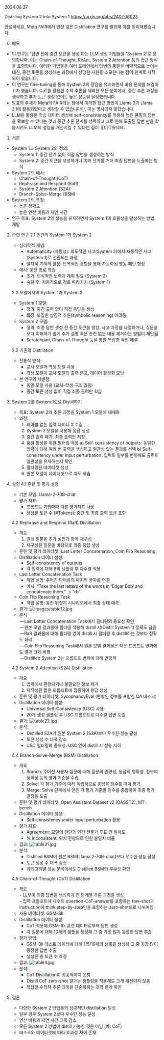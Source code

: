 2024.08.27

Distilling System 2 into System 1
https://arxiv.org/abs/2407.06023

안녕하세요, Meta FAIR에서 인상 깊은 Distillation 연구를 발표해 이를 정리해봤습니다.

0. 메모
- 이 연구는 '답변 전에 중간 토큰을 생성'하는 LLM 생성 기법들을 'System 2'로 정의합니다. 이는 Chain-of-Thought, ReAct, System 2 Attention 등의 접근 방식을 포함합니다. 이러한 기법들은 여러 도메인에서 답변의 품질을 비약적으로 높이는 대신, 중간 토큰을 생성하는 과정에서 상당한 자원을 소모한다는 점이 한계로 지적되어 왔습니다.
- 이 연구는 fine-tuning을 통해 System 2의 장점을 유지하면서 비용 문제를 해결하고자 했습니다. CoT를 활용한 수학 추론을 제외한 모든 분야에서, 중간 추론 과정을 생략하고 추가 토큰 생성 없이도 높은 성능을 달성했습니다.
- 발표의 주체가 Meta의 FAIR라는 점에서 이러한 접근 방법이 Llama 3과 Llama 3.1에 활용되었다고 생각할 수 있습니다만, 이는 명시되지 않았습니다.
- LLM을 활용한 학습 데이터 생성에  self-consistency를 적용해 높은 품질의 답변을 확보할 수 있다는 것과 중간 추론 단계를 생략하고 그로 인해 도출된 답변 만을 학습시켜도 LLM의 성능을 개선시킬 수 있다는 점이 흥미로웠네요.

1. 서론
- System 1과 System 2의 정의:
    - System 1: 중간 단계 없이 직접 답변을 생성하는 방식
    - System 2: 중간 토큰을 생성하거나 여러 단계를 거쳐 최종 답변을 도출하는 방식
- System 2의 예시:
    - Chain-of-Thought (CoT)
    - Rephrase and Respond (RaR)
    - System 2 Attention (S2A)
    - Branch-Solve-Merge (BSM)
- System 2의 특징:
    - 높은 정확도
    - 높은 연산 비용과 지연 시간
- 연구 목표: System 2의 성능을 유지하면서 System 1의 효율성을 달성하는 방법 개발

2. 관련 연구
	2.1 인간의 System 1과 System 2
	- 심리학적 개념:
	    - Automaticity (자동성): 의도적인 사고(System 2)에서 자동적인 사고(System 1)로 전환되는 과정
	    - 절차적 기억의 활용: 반복적인 경험을 통해 자동화된 행동 패턴 형성
	- 예시: 운전 경로 학습
	    - 초기: 의식적인 노력과 계획 필요 (System 2)
	    - 숙달 후: 자동적으로 경로 따라가기 (System 1)

	2.2 모델에서의 System 1과 System 2	
	- System 1 모델:
	    - 정의: 중간 출력 없이 직접 응답을 생성
	    - 특징: 복잡한 상징적 추론(symbolic reasoning) 어려움
	- System 2 모델:
		- 정의: 최종 답안 생성 전 중간 토큰을 생성. 사고 과정을 나열하거나, 질문을 보다 이해하기 쉽게 추가 설명 혹은 관련 없는 내용 제거하는 방법이 제안됨
	    - Scratchpad, Chain-of-Thought 등을 통한 복잡한 작업 해결

	2.3 기존의 Distillation
	- 전통적 방식:
	    - 교사 모델과 학생 모델 사용
	    - 학생 모델이 교사 모델의 출력 분포, 레이어 활성화 모방
	- 본 연구의 차별점:
	    - 동일 모델 사용 (교사-학생 구조 없음)
	    - 중간 토큰 생성 없이 직접 최종 출력만 학습

3. System 2를 System 1으로 Distill하기
	- 목표: System 2의 추론 과정을 System 1 모델에 내재화
	- 과정:
	    1. 레이블 없는 입력 데이터 X 수집
	    2. System 2 모델을 사용해 응답 생성
	    3. 중간 출력 폐기, 최종 출력만 저장
	    4. 품질 향상을 위한 필터링 적용
			a) Self-consistency of outputs: 동일한 입력에 대해 여러 번 출력을 생성하고 일관성 있는 결과를 선택
			b) Self-consistency under input perturbation: 입력의 일부를 변형해도 출력이 일관성을 유지하는지 확인
	    1. 필터링된 데이터셋 생성
	    2. 원본 모델이 데이터셋으로 지도 학습

4. 실험
	4.1 훈련 및 평가 설정	
	- 기본 모델: Llama-2-70B-chat
	- 평가 지표:
	    - 프롬프트 기법마다 다른 평가지표 사용
	    - 생성된 토큰 수 (#Tokens): 중간 및 최종 출력 토큰 포함
	
	4.2 Rephrase and Respond (RaR) Distillation	
	- 개요
	    1. 원래 질문을 추가 설명과 함께 재구성
	    2. 재구성된 질문을 바탕으로 최종 응답 생성
	- 훈련 및 평가 데이터셋:  Last Letter Concatenation, Coin Flip Reasoning
	- Distillation 데이터 생성:
	    - Self-consistency of outputs
	    - 각 입력에 대해 8회 샘플링 후 다수결 적용
	-  Last Letter Concatenation Task	
		- 작업 설명: 주어진 단어들의 마지막 글자를 연결
		- 예시: “Take the last letters of the words in ‘Edgar Bob’ and concatenate them.” -> "rb"
	- Coin Flip Reasoning Task
		- 작업 설명: 동전 뒤집기 시나리오에서 최종 상태 예측
	- 결과:
		![images/table12.jpg](<table12.jpg>)
	- 분석  
	     — Last Letter Concatenation Task에서 필터링의 중요성 확인  
	     — 원본 모델 결과물에 필터링 적용해 distill 시(Distill System 1) 정확도 급증  
	     — RaR 결과물에 대해 필터링 없이 distill 시 필터링 후 distill하는 것보다 정확도 하락  
	     — Coin Flip Reasoning Task에서 원본 모델 결과물은 작은 프롬프트 변화에도 결과 크게 바뀜  
	     — Distilled System 2는 프롬프트 변화에 대해 안정적
	
	4.3 System 2 Attention (S2A) Distillation	
	- 개요
	    1. 입력에서 편향되거나 불필요한 정보 제거
	    2. 재작성된 짧은 프롬프트에 집중하여 응답 생성
	- 훈련 및 평가 데이터셋: SycophancyEval (편향된 정보를 포함한 QA 태스크)
	- Distillation 데이터 생성:
	    - Universal Self-Consistency (USC) 사용
	    - 20개 생성 샘플링 후 USC 프롬프트로 다수결 답변 도출
	- 결과:
		![table22.jpg](<table22.jpg>)
	- 분석:
		-  Distilled S2A가 원본 System 2 (S2A)보다 우수한 성능 달성  
		- 토큰 생성 수 대폭 감소  
		- USC 필터링의 중요성: USC 없이 distill 시 성능 저하
	
	4.4 Branch-Solve-Merge (BSM) Distillation	
	- 개요
	    1. Branch: 주어진 사용자 질문에 대해 질문의 관련성, 응답의 명확성, 정보의 정확성 등의 평가 기준을 수립.
	    2. Solve: 각 평가 기준에 따라 독립적으로 응답을 점수를 매겨 평가
	    3. Merge: Solve 단계에서 얻은 각 평가 기준별 점수를 종합하여 최종 평가 결정을 도출
	- 훈련 및 평가 데이터셋: Open Assistant Dataset v2 (OASST2), MT-bench
	- Distillation 데이터 생성:
	    - Self-consistency under input perturbation 활용
	- 평가 지표:
	    - Agreement: 모델의 판단과 인간 전문가 투표 간 일치도
	    - % Inconsistent: 위치 편향으로 인한 불일치 비율
	- 결과:
		![table31.jpg](<table31.jpg>)
	- 분석:
	    - Distilled BSM이 원본 BSM(Llama 2-70B-chat)보다 우수한 성능 달성
	    - 토큰 생성 수 대폭 감소
	    - 카테고리별 성능 분석에서도 Distilled BSM의 우수성 확인
	
	4.5 Chain-of-Thought (CoT) Distillation
	- 개요  
	     - LLM이 최종 답변을 생성하기 전 단계별 추론 과정을 생성  
	     - 입력 프롬프트에 다수의 question-CoT-answer를 포함하는 few-shot과 instruction에 think step-by-step만을 포함하는 zero-shot으로 나뉘어짐
	- 사용 데이터셋: GSM-8k
	- Distillation 데이터 생성:
	    - CoT 적용해 GSM-8k 훈련 데이터로부터 답변 생성
	    - 각 질문에 대해 10개의 샘플을 생성해 그 중 가장 많이 등장한 답변 추출
	- 평가 방법:
	    - GSM-8k 테스트 데이터에 대해 1/5/10개의 샘플을 생성해  그 중 가장 많이 등장한 답변 추출
	    - 생성된 총 토큰 수 측정
	- 결과:
		![table4.jpg](<table4.jpg>)
	- 분석:
	    - CoT Distillation이 성공적이지 못함
	    -  Distill CoT zero-shot 결과는 샘플링을 적용해도 크게 개선되지 않음
	    - 복잡한 수학적 추론 과정을 단순화하는 것의 한계 확인

5. 결론
	- 다양한 System 2 방법들의 성공적인 distillation 달성
	- 일부 경우 System 2보다 우수한 성능 달성
	- 연산 비용과 지연 시간 대폭 감소
	- 모든 System 2 방법이 distill 가능한 것은 아님 (예: CoT)
	- 태스크와 데이터셋에 따라 효과성 차이 존재
